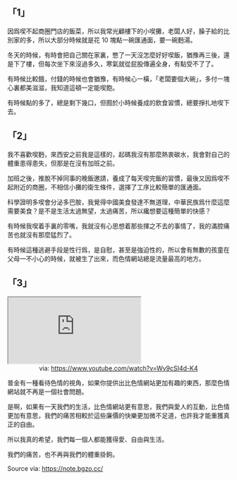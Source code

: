## 「1」

因爲喫不起商圈門店的飯菜，所以我常光顧樓下的小喫攤，老闆人好，臊子給的比別家的多，所以大部分時候就是花 10 塊點一碗匯通面，要一碗麪湯。

冬天的時候，有時會把自己關在家裏，憋了一天沒怎麼好好喫飯，猶豫再三後，還是下了樓，但每次坐下來沒過多久，寒氣就從屁股傳遍全身，有點受不了了。

有時候比較餓，付錢的時候也會猶豫，有時候心一橫，「老闆要個大碗」，多付一塊心裏都美滋滋，我知道這頓一定能喫飽。

有時候點的多了，總是剩下幾口，但囿於小時候養成的飲食習慣，總要掙扎地喫下去。

## 「2」

我不喜歡喫麪，來西安之前我是這樣的，起碼我沒有那麼熱衷碳水，我會對自己的體重患得患失，但那是在沒有加班之前。

加班之後，推脫不掉同事的晚飯邀請，養成了每天喫完飯的習慣，最後又因爲喫不起附近的商圈，不相信小攤的衛生條件，選擇了工序比較簡單的匯通面。

科學證明多喫會分泌多巴胺，我覺得中國美食發達不無道理，中華民族爲什麼這麼需要美食？是不是生活太過無望，太過痛苦，所以纔想要這種簡單的快感？

有時候我喫着手裏的零嘴，我就沒有心思想着那些揮之不去的事情了，我的滿腔痛苦也就沒有那麼猛烈了。

有時候這種逃避手段是性行爲，是自慰，甚至是強迫性的，所以會有無數的孩童在父母一不小心的時候，就被生了出來，而色情網站總是流量最高的地方。

## 「3」

<iframe src="https://www.youtube.com/embed/Wv9cSI4d-K4" allow="accelerometer; autoplay; clipboard-write; encrypted-media; gyroscope; picture-in-picture; web-share" referrerpolicy="strict-origin-when-cross-origin" allowfullscreen></iframe>
<center>via: <a href='https://www.youtube.com/watch?v=Wv9cSI4d-K4' target='_blank' class='external-link'>https://www.youtube.com/watch?v=Wv9cSI4d-K4</a></center>

普金有一種看待色情的視角，如果你提供出比色情網站更加有趣的東西，那麼色情網站就不再是一個社會問題。

是啊，如果有一天我們的生活，比色情網站更有意思，我們與愛人的互動，比色情更加有意思，我們的痛苦相較於這些廉價的快樂更加微不足道，也許我才能重獲真正的自由。

所以我真的希望，我們每一個人都能獲得愛、自由與生活。

我們的痛苦，也不再與我們的體重掛鉤。

Source via: https://note.bgzo.cc/